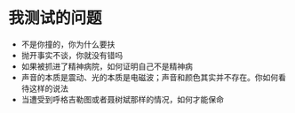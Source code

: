 # 我测试的问题

- 不是你撞的，你为什么要扶
- 抛开事实不谈，你就没有错吗
- 如果被抓进了精神病院，如何证明自己不是精神病
- 声音的本质是震动、光的本质是电磁波；声音和颜色其实并不存在。你如何看待这样的说法
- 当遭受到呼格吉勒图或者聂树斌那样的情况，如何才能保命